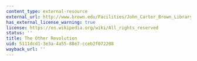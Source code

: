 ```yaml
---
content_type: external-resource
external_url: http://www.brown.edu/Facilities/John_Carter_Brown_Library/exhibitions/haitian/
has_external_license_warning: true
license: https://en.wikipedia.org/wiki/All_rights_reserved
status: ''
title: The Other Revolution
uid: 5111dcd1-3e3a-4a55-88e7-cceb2f072208
wayback_url: ''
---
```

